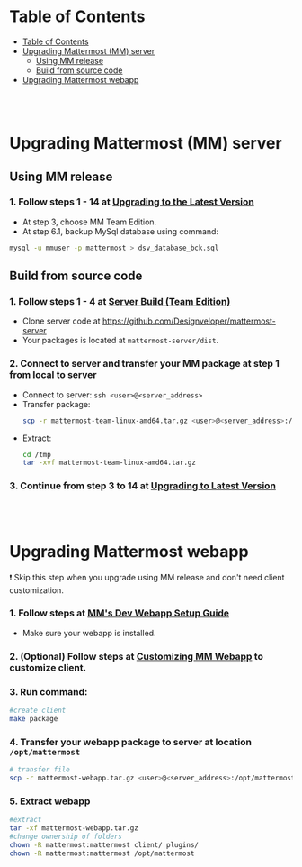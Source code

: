 # Table of Contents

- [Table of Contents](#table-of-contents)
- [Upgrading Mattermost (MM) server](#upgrading-mattermost-mm-server)
    - [Using MM release](#using-mm-release)
    - [Build from source code](#build-from-source-code)
- [Upgrading Mattermost webapp](#upgrading-mattermost-webapp)

<br />
<br />

# Upgrading Mattermost (MM) server

## Using MM release

### 1. Follow steps 1 - 14 at [Upgrading to the Latest Version](https://docs.mattermost.com/administration/upgrade.html#upgrading-to-the-latest-version)
- At step 3, choose MM Team Edition.
- At step 6.1, backup MySql database using command:
```bash
mysql -u mmuser -p mattermost > dsv_database_bck.sql
```

## Build from source code

### 1. Follow steps 1 - 4 at [Server Build (Team Edition)](https://developers.mattermost.com/extend/customization/server-build/)
- Clone server code at https://github.com/Designveloper/mattermost-server
- Your packages is located at `mattermost-server/dist`.

### 2. Connect to server and transfer your MM package at step 1 from local to server
- Connect to server: `ssh <user>@<server_address>`
- Transfer package:
    ```bash
    scp -r mattermost-team-linux-amd64.tar.gz <user>@<server_address>:/tmp
    ```
- Extract:
    ```bash
    cd /tmp
    tar -xvf mattermost-team-linux-amd64.tar.gz
    ```
    
### 3. Continue from step 3 to 14 at [Upgrading to Latest Version](https://docs.mattermost.com/administration/upgrade.html#upgrading-to-the-latest-version)

<br/>
<br/>

# Upgrading Mattermost webapp

:exclamation: Skip this step when you upgrade using MM release and don't need client customization.

### 1. Follow steps at [MM's Dev Webapp Setup Guide](https://developers.mattermost.com/contribute/webapp/developer-setup/)
- Make sure your webapp is installed.

### 2. (Optional) Follow steps at [Customizing MM Webapp](https://developers.mattermost.com/extend/customization/webapp/) to customize client.

### 3. Run command:
```bash
#create client
make package
```

### 4. Transfer your webapp package to server at location `/opt/mattermost`
```bash
# transfer file
scp -r mattermost-webapp.tar.gz <user>@<server_address>:/opt/mattermost/
```
### 5. Extract webapp
```bash
#extract
tar -xf mattermost-webapp.tar.gz
#change ownership of folders
chown -R mattermost:mattermost client/ plugins/
chown -R mattermost:mattermost /opt/mattermost
```

